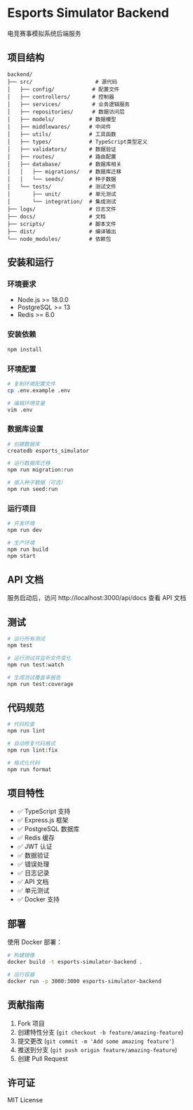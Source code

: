 # Esports Simulator Backend

电竞赛事模拟系统后端服务

## 项目结构

```
backend/
├── src/                    # 源代码
│   ├── config/            # 配置文件
│   ├── controllers/       # 控制器
│   ├── services/          # 业务逻辑服务
│   ├── repositories/      # 数据访问层
│   ├── models/           # 数据模型
│   ├── middlewares/      # 中间件
│   ├── utils/            # 工具函数
│   ├── types/            # TypeScript类型定义
│   ├── validators/       # 数据验证
│   ├── routes/           # 路由配置
│   ├── database/         # 数据库相关
│   │   ├── migrations/   # 数据库迁移
│   │   └── seeds/        # 种子数据
│   └── tests/            # 测试文件
│       ├── unit/         # 单元测试
│       └── integration/  # 集成测试
├── logs/                 # 日志文件
├── docs/                 # 文档
├── scripts/              # 脚本文件
├── dist/                 # 编译输出
└── node_modules/         # 依赖包
```

## 安装和运行

### 环境要求
- Node.js >= 18.0.0
- PostgreSQL >= 13
- Redis >= 6.0

### 安装依赖
```bash
npm install
```

### 环境配置
```bash
# 复制环境配置文件
cp .env.example .env

# 编辑环境变量
vim .env
```

### 数据库设置
```bash
# 创建数据库
createdb esports_simulator

# 运行数据库迁移
npm run migration:run

# 插入种子数据（可选）
npm run seed:run
```

### 运行项目
```bash
# 开发环境
npm run dev

# 生产环境
npm run build
npm start
```

## API 文档

服务启动后，访问 http://localhost:3000/api/docs 查看 API 文档

## 测试

```bash
# 运行所有测试
npm test

# 运行测试并监听文件变化
npm run test:watch

# 生成测试覆盖率报告
npm run test:coverage
```

## 代码规范

```bash
# 代码检查
npm run lint

# 自动修复代码格式
npm run lint:fix

# 格式化代码
npm run format
```

## 项目特性

- ✅ TypeScript 支持
- ✅ Express.js 框架
- ✅ PostgreSQL 数据库
- ✅ Redis 缓存
- ✅ JWT 认证
- ✅ 数据验证
- ✅ 错误处理
- ✅ 日志记录
- ✅ API 文档
- ✅ 单元测试
- ✅ Docker 支持

## 部署

使用 Docker 部署：

```bash
# 构建镜像
docker build -t esports-simulator-backend .

# 运行容器
docker run -p 3000:3000 esports-simulator-backend
```

## 贡献指南

1. Fork 项目
2. 创建特性分支 (`git checkout -b feature/amazing-feature`)
3. 提交更改 (`git commit -m 'Add some amazing feature'`)
4. 推送到分支 (`git push origin feature/amazing-feature`)
5. 创建 Pull Request

## 许可证

MIT License